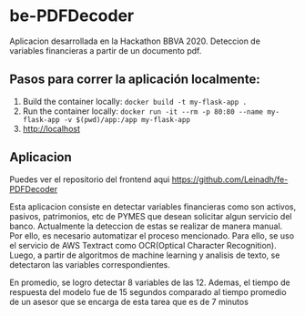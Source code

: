 # be-PDFDecoder
Aplicacion desarrollada en la Hackathon BBVA 2020. Deteccion de variables financieras a partir de un documento pdf.

## Pasos para correr la aplicación localmente:

1. Build the container locally: `docker build -t my-flask-app .`
2. Run the container locally: `docker run -it --rm -p 80:80 --name my-flask-app -v $(pwd)/app:/app my-flask-app`
3. [http://localhost](http://localhost)

## Aplicacion
Puedes ver el repositorio del frontend aqui https://github.com/Leinadh/fe-PDFDecoder

Esta aplicacion consiste en detectar variables financieras como son activos, pasivos, patrimonios, etc de PYMES que desean solicitar algun servicio del banco. Actualmente la deteccion de estas se realizar de manera manual. Por ello, es necesario automatizar el proceso mencionado. Para ello, se uso el servicio de AWS Textract como OCR(Optical Character Recognition). Luego, a partir de algoritmos de machine learning y analisis de texto, se detectaron las variables correspondientes.  

En promedio, se logro detectar 8 variables de las 12. Ademas, el tiempo de respuesta del modelo fue de 15 segundos comparado al tiempo promedio de un asesor que se encarga de esta tarea que es de 7 minutos
